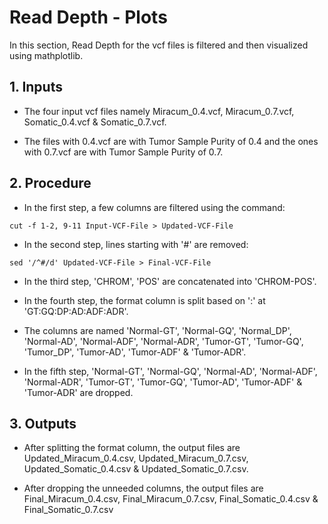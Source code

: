 # Read Depth - Plots

In this section, Read Depth for the vcf files is filtered and then visualized using mathplotlib.

## 1. Inputs

* The four input vcf files namely Miracum_0.4.vcf, Miracum_0.7.vcf, Somatic_0.4.vcf & Somatic_0.7.vcf.

* The files with 0.4.vcf are with Tumor Sample Purity of 0.4 and the ones with 0.7.vcf are with Tumor Sample Purity of 0.7.

## 2. Procedure

* In the first step, a few columns are filtered using the command: 

```
cut -f 1-2, 9-11 Input-VCF-File > Updated-VCF-File
```

* In the second step, lines starting with '#' are removed: 

```
sed '/^#/d' Updated-VCF-File > Final-VCF-File
```

* In the third step, 'CHROM', 'POS' are concatenated into 'CHROM-POS'.

* In the fourth step, the format column is split based on ':' at 'GT:GQ:DP:AD:ADF:ADR'.

* The columns are named 'Normal-GT', 'Normal-GQ', 'Normal_DP', 'Normal-AD', 'Normal-ADF', 'Normal-ADR', 'Tumor-GT', 'Tumor-GQ', 'Tumor_DP', 'Tumor-AD', 'Tumor-ADF' & 'Tumor-ADR'.

* In the fifth step, 'Normal-GT', 'Normal-GQ', 'Normal-AD', 'Normal-ADF', 'Normal-ADR', 'Tumor-GT', 'Tumor-GQ', 'Tumor-AD', 'Tumor-ADF' & 'Tumor-ADR' are dropped.

## 3. Outputs

* After splitting the format column, the output files are Updated_Miracum_0.4.csv, Updated_Miracum_0.7.csv, Updated_Somatic_0.4.csv & Updated_Somatic_0.7.csv.

* After dropping the unneeded columns, the output files are Final_Miracum_0.4.csv, Final_Miracum_0.7.csv, Final_Somatic_0.4.csv & Final_Somatic_0.7.csv
